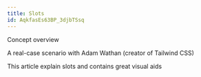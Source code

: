 ```yaml
---
title: Slots
id: AqkfasEs63BP_3djbTSsq
---
```


<link-bookmark href="https://www.youtube.com/watch?v=nNfIE7Lh0bM" title="Learn How To Use Vue.js Components With Slots">Concept overview</link-bookmark>

<link-bookmark href="https://www.youtube.com/watch?v=GWdOucfAzTo" title="The Trick to Understanding Scoped Slots in Vue.js">A real-case scenario with Adam Wathan (creator of Tailwind CSS)</link-bookmark>

<link-bookmark href="https://css-tricks.com/using-scoped-slots-in-vue-js-to-abstract-functionality/" title="Using Scoped Slots in Vue.js to Abstract Functionality | CSS-Tricks">This article explain slots and contains great visual aids</link-bookmark>
